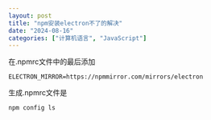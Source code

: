```yaml
---
layout: post
title: "npm安装electron不了的解决"
date: "2024-08-16"
categories: ["计算机语言", "JavaScript"]
---
```


在.npmrc文件中的最后添加

```
ELECTRON_MIRROR=https://npmmirror.com/mirrors/electron
```

生成.npmrc文件是

```
npm config ls
```
